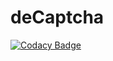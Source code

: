 # deCaptcha
[![Codacy Badge](https://api.codacy.com/project/badge/Grade/407d81811cd94e7bb585732336654208)](https://www.codacy.com/app/coffeemakr/deCaptcha?utm_source=github.com&utm_medium=referral&utm_content=coffeemakr/deCaptcha&utm_campaign=badger)